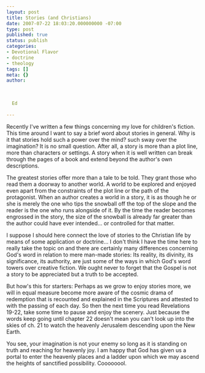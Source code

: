 ```yaml
---
layout: post
title: Stories (and Christians)
date: 2007-07-22 18:03:20.000000000 -07:00
type: post
published: true
status: publish
categories:
- Devotional Flavor
- doctrine
- theology
tags: []
meta: {}
author:
  
  
  
  Ed
  
---
```

<p>Recently I've written a few things concerning my love for children's fiction.  This time around I want to say a brief word about stories in general.  Why is it that stories hold such a power over the mind? such sway over the imagination?  It is no small question. After all, a story is more than a plot line, more than characters or settings.  A story when it is well written can break through the pages of a book and extend beyond the author's own descriptions.</p>
<p>The greatest stories offer more than a tale to be told.  They grant those who read them a doorway to another world.  A world to be explored and enjoyed even apart from the constraints of the plot line or the path of the protagonist.  When an author creates a world in a story, it is as though he or she is merely the one who tips the snowball off the top of the slope and the reader is the one who runs alongside of it. By the time the reader becomes engrossed in the story, the size of the snowball is already far greater than the author could have ever intended... or controlled for that matter.</p>
<p>I suppose I should here connect the love of stories to the Christian life by means of some application or doctrine...  I don't think I have the time here to really take the topic on and there are certainly many differences concerning God's word in relation to mere man-made stories: Its reality, its divinity, its significance, its authority, are just some of the ways in which God's word towers over creative fiction.  We ought never to forget that the Gospel is not a story to be appreciated but a truth to be accepted.</p>
<p>But how's this for starters: Perhaps as we grow to enjoy stories more, we will in equal measure become more aware of the cosmic drama of redemption that is recounted and explained in the Scriptures and attested to with the passing of each day.  So then the next time you read Revelations 19-22, take some time to pause and enjoy the scenery.  Just because the words keep going until chapter 22 doesn't mean you can't look up into the skies of ch. 21 to watch the heavenly Jerusalem descending upon the New Earth.</p>
<p>You see, your imagination is not your enemy so long as it is standing on truth and reaching for heavenly joy.  I am happy that God has given us a portal to enter the heavenly places and a ladder upon which we may ascend the heights of sanctified possibility. Coooooool.</p>
